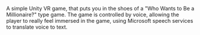 A simple Unity VR game, that puts you in the shoes of a "Who Wants to Be a Millionaire?" type game.
The game is controlled by voice, allowing the player to really feel immersed in the game, using Microsoft speech services to translate voice to text.
